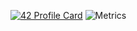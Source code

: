 [![42 Profile Card](https://1337-readme.vercel.app/api/profile?cursus=42cursus&dark=true&email=hide&leet_logo=hide&login=wollio)](https://profile.intra.42.fr/users/wollio)
![Metrics](https://github.com/my-github-user/my-github-user/blob/master/github-metrics.svg)

